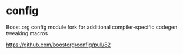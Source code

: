 # config
Boost.org config module fork for additional compiler-specific codegen tweaking macros

https://github.com/boostorg/config/pull/82
